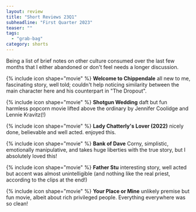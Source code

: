 ```yaml
---
layout: review
title: "Short Reviews 23Q1"
subheadline: "First Quarter 2023"
teaser: ""
tags:
  - "grab-bag"
category: shorts
---
```


Being a list of brief notes on other culture consumed over the last few months that I either abandoned or don't feel needs a longer discussion.

{% include icon shape="movie" %} **Welcome to Chippendale** all new to me, fascinating story, well told; couldn't help
noticing similarity between the main character here and his counterpart in "The Dropout".

{% include icon shape="movie" %} **Shotgun Wedding** daft but fun harmless popcorn movie lifted above the ordinary by
Jennifer Coolidge and Lennie Kravitz(!)

{% include icon shape="movie" %} **Lady Chatterly's Lover (2022)** nicely done, believable and well acted. enjoyed this.

{% include icon shape="movie" %} **Bank of Dave** Corny, simplistic, emotionally manipulative, and takes huge liberties with the true story, but I absolutely loved this!

{% include icon shape="movie" %} **Father Stu** interesting story, well acted but accent was almost unintelligible (and
nothing like the real priest, according to the clips at the end!)

{% include icon shape="movie" %} **Your Place or Mine** unlikely premise but fun movie, albeit about rich privileged
people. Everything everywhere was so clean!
